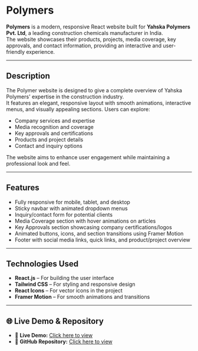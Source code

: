 # Polymers

**Polymers** is a modern, responsive React website built for **Yahska Polymers Pvt. Ltd**, a leading construction chemicals manufacturer in India.  
The website showcases their products, projects, media coverage, key approvals, and contact information, providing an interactive and user-friendly experience.

---

## Description

The Polymer website is designed to give a complete overview of Yahska Polymers' expertise in the construction industry.  
It features an elegant, responsive layout with smooth animations, interactive menus, and visually appealing sections. Users can explore:

- Company services and expertise
- Media recognition and coverage
- Key approvals and certifications
- Products and project details
- Contact and inquiry options

The website aims to enhance user engagement while maintaining a professional look and feel.

---

## Features

- Fully responsive for mobile, tablet, and desktop  
- Sticky navbar with animated dropdown menus  
- Inquiry/contact form for potential clients  
- Media Coverage section with hover animations on articles  
- Key Approvals section showcasing company certifications/logos  
- Animated buttons, icons, and section transitions using Framer Motion  
- Footer with social media links, quick links, and product/project overview  

---

## Technologies Used

- **React.js** – For building the user interface  
- **Tailwind CSS** – For styling and responsive design  
- **React Icons** – For vector icons in the project  
- **Framer Motion** – For smooth animations and transitions  

---

## 🌐 Live Demo & Repository

- 🔗 **Live Demo:** [Click here to view](https://polymers-ten.vercel.app/)  
- 🔗 **GitHub Repository:** [Click here to view](https://polymers11.netlify.app/)
